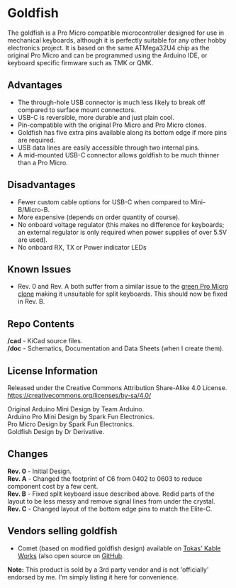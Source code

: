 # Goldfish
The goldfish is a Pro Micro compatible microcontroller designed for use in mechanical keyboards, although it is perfectly suitable for any other hobby electronics project.
It is based on the same ATMega32U4 chip as the original Pro Micro and can be programmed using the Arduino IDE, or keyboard specific firmware such as TMK or QMK.

## Advantages
* The through-hole USB connector is much less likely to break off compared to surface mount connectors.
* USB-C is reversible, more durable and just plain cool.
* Pin-compatible with the original Pro Micro and Pro Micro clones.
* Goldfish has five extra pins available along its bottom edge if more pins are required.
* USB data lines are easily accessible through two internal pins.
* A mid-mounted USB-C connector allows goldfish to be much thinner than a Pro Micro.

## Disadvantages
* Fewer custom cable options for USB-C when compared to Mini-B/Micro-B.
* More expensive (depends on order quantity of course).
* No onboard voltage regulator (this makes no difference for keyboards; an external regulator is only required when power supplies of over 5.5V are used).
* No onboard RX, TX or Power indicator LEDs

## Known Issues
* Rev. 0 and Rev. A both suffer from a similar issue to the [green Pro Micro clone](http://www.40percent.club/2017/09/green-pro-micro.html) making it unsuitable for split keyboards. This should now be fixed in Rev. B.

## Repo Contents
**/cad** - KiCad source files.  
**/doc** - Schematics, Documentation and Data Sheets (when I create them).  

## License Information
Released under the Creative Commons Attribution Share-Alike 4.0 License.  
https://creativecommons.org/licenses/by-sa/4.0/  

Original Arduino Mini Design by Team Arduino.  
Arduino Pro Mini Design by Spark Fun Electronics.  
Pro Micro Design by Spark Fun Electronics.  
Goldfish Design by Dr Derivative.  
   
## Changes
**Rev. 0** - Initial Design.  
**Rev. A** - Changed the footprint of C6 from 0402 to 0603 to reduce component cost by a few cent.  
**Rev. B** - Fixed split keyboard issue described above. Redid parts of the layout to be less messy and remove signal lines from under the crystal.  
**Rev. C** - Changed layout of the bottom edge pins to match the Elite-C.  

## Vendors selling goldfish
* Comet (based on modified goldfish design) available on [Tokas' Kable Works](https://shop.tokas.co.uk/product/comet-usb-c-microcontroller/) (also open source on [GitHub](https://github.com/vattern/comet).

**Note:** This product is sold by a 3rd party vendor and is not 'officially' endorsed by me. I'm simply listing it here for convenience.

